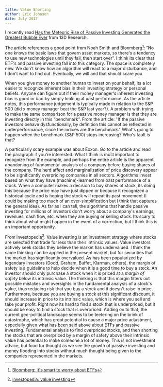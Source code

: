 ```yaml
---
title: Value Shorting
author: Eric Johnson
date: July 2017
---
```


I recently read [Has the Meteoric Rise of Passive Investing Generated the Greatest Bubble Ever](https://latest.13d.com/has-the-meteoric-rise-of-passive-investing-generated-the-greatest-bubble-ever-257200fe5caf) from 13D Research.

The article references a good point from Noah Smith and Bloomberg[^1]: "No one knows the basic laws that govern asset markets, so there's a tendency to use new technologies until they fail, then start over". I think its clear that ETF's and passive investing fall into this category. The space is completely new. We don't know how an algorithm will react to a major disturbance, and I don't want to find out. Eventually, we will and that should scare you.

When you give money to another human to invest on your behalf, its a lot easier to recognize inherent bias in their investing strategy or personal beliefs. Anyone can figure out if their money manager's inherent investing bias is good or bad by simply looking at past performance. As the article notes, this performance judgement is typically made in relation to the S&P 500 (did x money manager beat the S&P last year?). A problem with trying to make the same comparison for a passive money manager is that they are investing directly in this "benchmark". From the article: "If the passive investors behave dysfunctionally, by definition this cannot be reflected in underperformance, since the indices are the benchmark." What's going to happen when the benchmark (S&P 500) stops increasing? Who's fault is that?

A particularly scary example was about Exxon. Go to the article and read the paragraph if you're interested. What I think is most important to recognize from the example, and perhaps the entire article is the apparent abandoning of fundamental analysis of a company before buying shares of the company. The herd affect and marginalization of price discovery appear to be significantly overpricing companies in all sectors. Algorithms invest based on what they have (machine)-learned from past performance of a stock. When a computer makes a decision to buy shares of stock, its doing this because the price may have just dipped or because it recognized a historical cycle and is hoping the stock will repeat its past movement (I could be making too much of an over-simplification but I think that captures the general idea). As far as I can tell, the algorithms that handle passive investing for millions of investors don't worry about a company's earnings, revenues, cash flow, etc. when they are buying or selling stock. Its scary to think about what might happen in the event of a correction, but I think this is an important opportunity.

From Investopedia[^2]: Value investing is an investment strategy where stocks are selected that trade for less than their intrinsic values. Value investors actively seek stocks they believe the market has undervalued. I think the same thinking can be applied in the present market, but for securities that the market has significantly overvalued. As has been popularized by legendary investors (Dodd, Graham, Buffet, Klarman, others), the margin of safety is a guideline to help decide when it is a good time to buy a stock. An investor should only purchase a stock when it is priced at a *margin of safety* below its intrinsic value. The thinking is that this margin filters out possible mistakes and oversights in the fundamental analysis of a stock's value, thus reducing risk that you buy a stock and it doesn't raise in price. Furthermore, because you are buying a stock at this significant discount, it should increase in price to its intrinsic value, which is where you sell and take your profit. Right now its hard to find a stock that is underpriced, but it should be easy to find a stock that is overpriced. Adding on to that, the current geo-political landscape seems to be teetering on the brink of catastrophe, which has great potential to cause a major price adjustment, especially given what has been said above about ETFs and passive investing. Fundamental analysis to find overpriced stocks, and then shorting the stocks that are overpriced by a margin of safety above their intrinsic value has potential to make someone a lot of money. This is not investment advice, but food for thought as we see the growth of passive investing and money flooding into stocks without much thought being given to the companies represented in the markets. 

[^1]: [Bloomberg: It's smart to worry about ETFs](https://www.bloomberg.com/view/articles/2017-06-05/it-s-smart-to-worry-about-etfs)
[^2]: [Investopedia: value investing](http://www.investopedia.com/terms/v/valueinvesting.asp)